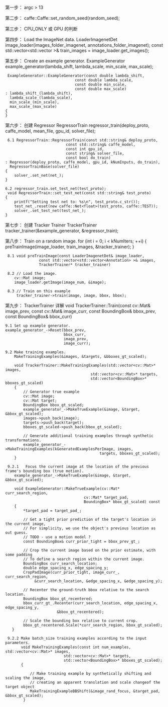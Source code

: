 第一步： 
    argc > 13

第二步：
    caffe::Caffe::set_random_seed(random_seed); 
	
第三步：
     CPU_ONLY 或 GPU 的判断

第四步： Load the ImageNet data.
     LoaderImagenetDet image_loader(images_folder_imagenet, annotations_folder_imagenet);
	 const std::vector<std::vector<Annotation> >& train_images = image_loader.get_images();
	 
第五步： Create an example generator.
	 ExampleGenerator example_generator(lambda_shift, lambda_scale,
                                        min_scale, max_scale);
     
	 ExampleGenerator::ExampleGenerator(const double lambda_shift,
								   const double lambda_scale,
								   const double min_scale,
								   const double max_scale)
    : lambda_shift_(lambda_shift),
      lambda_scale_(lambda_scale),
      min_scale_(min_scale),
      max_scale_(max_scale)
    {
    }
	 
	 
第六步： 创建 Regressor
      RegressorTrain regressor_train(deploy_proto, caffe_model, mean_file,
                                   gpu_id, solver_file);
	 
	 6.1 RegressorTrain::RegressorTrain(const std::string& deploy_proto,
							   const std::string& caffe_model,
							   const int gpu_id,
							   const string& solver_file,
							   const bool do_train)
	: Regressor(deploy_proto, caffe_model, gpu_id, kNumInputs, do_train),
      RegressorTrainBase(solver_file)
    {
	    solver_.set_net(net_);
    }
	 
	6.2 regressor_train.set_test_net(test_proto); 
	 void RegressorTrain::set_test_net(const std::string& test_proto)
    {
	    printf("Setting test net to: %s\n", test_proto.c_str());
	    test_net_.reset(new caffe::Net<float>(test_proto, caffe::TEST));
	    solver_.set_test_net(test_net_);
    }

	 
	 
	 
第七步： 创建 Tracker Trainer
       TrackerTrainer tracker_trainer(&example_generator, &regressor_train);
	 
第八步： Train on a random image.
     for (int i = 0; i < kNumIters; ++i) {
         preTrainImage(image_loader, train_images, &tracker_trainer);
     }        
	 
	 8.1 void preTrainImage(const LoaderImagenetDet& image_loader,
				   const std::vector<std::vector<Annotation> >& images,
				   TrackerTrainer* tracker_trainer)
	 
	 8.2 // Load the image.
	    cv::Mat image;
	    image_loader.getImage(image_num, &image);
	 
	 8.3 // Train on this example
	     tracker_trainer->train(image, image, bbox, bbox);
	    
第九步： TrackerTrainer 详解
    void TrackerTrainer::Train(const cv::Mat& image_prev, const cv::Mat& image_curr,
                           const BoundingBox& bbox_prev, const BoundingBox& bbox_curr)
	 
	9.1 Set up example generator.
	example_generator_->Reset(bbox_prev,
							  bbox_curr, 
							  image_prev,
							  image_curr);
		
	9.2 Make training examples. 
	    MakeTrainingExamples(&images, &targets, &bboxes_gt_scaled);
	
	    void TrackerTrainer::MakeTrainingExamples(std::vector<cv::Mat>* images,
										  std::vector<cv::Mat>* targets,
										  std::vector<BoundingBox>* bboxes_gt_scaled)
	    {
	        // Generator true example
	        cv::Mat image;
	        cv::Mat target;
	        BoundingBox bbox_gt_scaled;
	        example_generator_->MakeTrueExample(&image, &target, &bbox_gt_scaled);
	        images->push_back(image);
	        targets->push_back(target);
	        bboxes_gt_scaled->push_back(bbox_gt_scaled);
	
	        // Generate additional training examples through synthetic transformations.
            example_generator_->MakeTrainingExamples(kGeneratedExamplesPerImage, images,
                                              targets, bboxes_gt_scaled);
        }
	 
	 9.2.1   Focus the current image at the location of the previous frame's bounding box (true motion).
	    example_generator_->MakeTrueExample(&image, &target, &bbox_gt_scaled);
	    
		void ExampleGenerator::MakeTrueExample(cv::Mat* curr_search_region,
									   cv::Mat* target_pad,
									   BoundingBox* bbox_gt_scaled) const
		{
	        *target_pad = target_pad_;
	
	        // Get a tight prior prediction of the target's location in the current image,
	        // For simplicity, we use the object's previous location as out guess.
	        // TODO - use a motion model ?
	        const BoundingBox& curr_prior_tight = bbox_prev_gt_;
	
	        // Crop the current image based on the prior estimate, with some padding
	        // To define a search region within the current image.
	        BoundingBox curr_search_location;
	        double edge_spacing_x, edge_spacing_y;
	        CropPadImage(curr_prior_tight, image_curr_, curr_search_region, 
				 &curr_search_location, &edge_spacing_x, &edge_spacing_y);
	
	        // Recenter the ground-truth bbox relative to the search location.
	        BoundingBox bbox_gt_recentered;
	        bbox_curr_gt_.Recenter(curr_search_location, edge_spacing_x, edge_spacing_y, 
						   &bbox_gt_recentered);
	
	        // Scale the bounding box relative to current crop.
	        bbox_gt_recentered.Scale(*curr_search_region, bbox_gt_scaled);
       }
	 
	 9.2.2 Make batch_size training examples according to the input parameters.
	       void MakeTrainingExamples(const int num_examples, std::vector<cv::Mat>* images,
	                          std::vector<cv::Mat>* targets,
							  std::vector<BoundingBox>* bboxes_gt_scaled);
           {

               // Make training example by synthetically shifting and scaling the image,
		       // creating an apparent translation and scale changeof the target object
		       MakeTrainingExampleBBShift(&image_rand_focus, &target_pad, &bbox_gt_scaled);
            }















